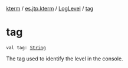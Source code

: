 [kterm](../../index.md) / [es.jtp.kterm](../index.md) / [LogLevel](index.md) / [tag](./tag.md)

# tag

`val tag: `[`String`](https://kotlinlang.org/api/latest/jvm/stdlib/kotlin/-string/index.html)

The tag used to identify the level in the console.

